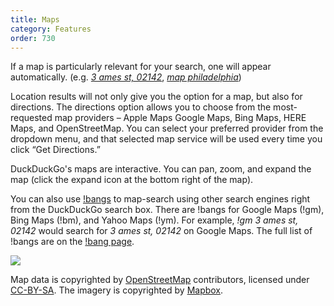 ```yaml
---
title: Maps
category: Features
order: 730
---
```

<p>If a map is particularly relevant for your search, one will appear automatically. (e.g. <a href="https://duckduckgo.com/?q=3+ames+st%2C+02142"><em>3 ames st, 02142</em></a>, <a href="https://duckduckgo.com/?q=map+philadelphia"><em>map philadelphia</em></a>)</p>

<p>
Location results will not only give you the option for a map, but also for directions. The directions option allows you to choose from the most-requested map providers – Apple Maps Google Maps, Bing Maps, HERE Maps, and OpenStreetMap.  You can select your preferred provider from the dropdown menu, and that selected map service will be used every time you click “Get Directions.”
</p>

<p>DuckDuckGo's maps are interactive. You can pan, zoom, and expand the map (click the expand icon at the bottom right of the map).</p>

<p>You can also use <a href="https://duckduckgo.com/bang">!bangs</a> to map-search using other search engines right from the DuckDuckGo search box. There are !bangs for Google Maps (!gm), Bing Maps (!bm), and Yahoo Maps (!ym). For example, <em>!gm 3 ames st, 02142</em> would search for <em>3 ames st, 02142</em> on Google Maps. The full list of !bangs are on the <a href="https://duckduckgo.com/bang">!bang page</a>.</p>

<img src="../images/gCLE4T6.png "><p>Map data is copyrighted by <a href="http://openstreetmap.org/">OpenStreetMap</a> contributors, licensed under <a href="https://creativecommons.org/licenses/by-sa/2.0/">CC-BY-SA</a>. The imagery is copyrighted by <a href="https://www.mapbox.com/">Mapbox</a>.</p>